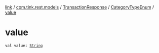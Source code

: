 [link](../../../index.md) / [com.tink.rest.models](../../index.md) / [TransactionResponse](../index.md) / [CategoryTypeEnum](index.md) / [value](./value.md)

# value

`val value: `[`String`](https://kotlinlang.org/api/latest/jvm/stdlib/kotlin/-string/index.html)